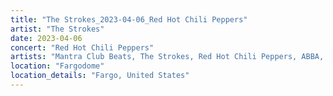 ```yaml
---
title: "The Strokes_2023-04-06_Red Hot Chili Peppers"
artist: "The Strokes"
date: 2023-04-06
concert: "Red Hot Chili Peppers"
artists: "Mantra Club Beats, The Strokes, Red Hot Chili Peppers, ABBA, 9 Foot Super SoldierCrossoverHardcore, 12 Gauge Rampage, King Princess"
location: "Fargodome"
location_details: "Fargo, United States"
---
```

